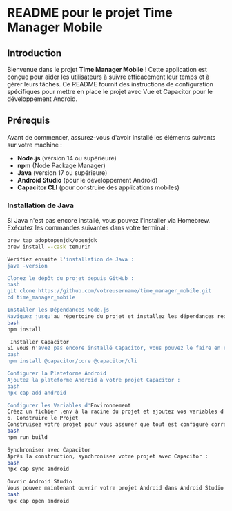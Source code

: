 # README pour le projet Time Manager Mobile

## Introduction

Bienvenue dans le projet **Time Manager Mobile** ! Cette application est conçue pour aider les utilisateurs à suivre efficacement leur temps et à gérer leurs tâches. Ce README fournit des instructions de configuration spécifiques pour mettre en place le projet avec Vue et Capacitor pour le développement Android.

## Prérequis

Avant de commencer, assurez-vous d'avoir installé les éléments suivants sur votre machine :

- **Node.js** (version 14 ou supérieure)
- **npm** (Node Package Manager)
- **Java** (version 17 ou supérieure)
- **Android Studio** (pour le développement Android)
- **Capacitor CLI** (pour construire des applications mobiles)

### Installation de Java

Si Java n'est pas encore installé, vous pouvez l'installer via Homebrew. Exécutez les commandes suivantes dans votre terminal :

```bash
brew tap adoptopenjdk/openjdk
brew install --cask temurin

Vérifiez ensuite l'installation de Java :
java -version

Clonez le dépôt du projet depuis GitHub :
bash
git clone https://github.com/votreusername/time_manager_mobile.git
cd time_manager_mobile

Installer les Dépendances Node.js
Naviguez jusqu'au répertoire du projet et installez les dépendances requises :
bash
npm install

 Installer Capacitor
Si vous n'avez pas encore installé Capacitor, vous pouvez le faire en exécutant :
bash
npm install @capacitor/core @capacitor/cli

Configurer la Plateforme Android
Ajoutez la plateforme Android à votre projet Capacitor :
bash
npx cap add android

Configurer les Variables d'Environnement
Créez un fichier .env à la racine du projet et ajoutez vos variables d'environnement si nécessaire. Cela peut inclure des clés API ou d'autres configurations.
6. Construire le Projet
Construisez votre projet pour vous assurer que tout est configuré correctement :
bash
npm run build

Synchroniser avec Capacitor
Après la construction, synchronisez votre projet avec Capacitor :
bash
npx cap sync android

Ouvrir Android Studio
Vous pouvez maintenant ouvrir votre projet Android dans Android Studio :
bash
npx cap open android